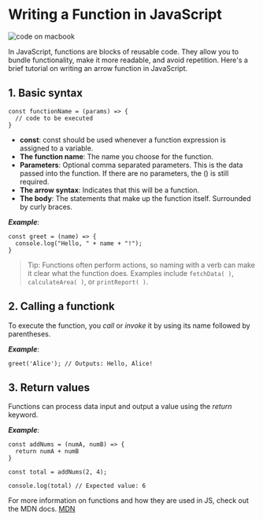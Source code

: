 # Writing a Function in JavaScript
![code on macbook](https://images.unsplash.com/photo-1489875347897-49f64b51c1f8?w=1400&auto=format&fit=crop&q=60&ixlib=rb-4.0.3&ixid=M3wxMjA3fDB8MHxzZWFyY2h8MTB8fGNvZGluZ3xlbnwwfHwwfHx8MA%3D%3D)

In JavaScript, functions are blocks of reusable code. They allow you to bundle functionality, make it more readable, and avoid repetition. Here's a brief tutorial on writing an arrow function in JavaScript.

## 1. Basic syntax
```
const functionName = (params) => {
  // code to be executed
}
```
- **const**: const should be used whenever a function expression is assigned to a variable.
- **The function name**: The name you choose for the function.
- **Parameters**: Optional comma separated parameters. This is the data passed into the function. If there are no parameters, the () is still required.
- **The arrow syntax**: Indicates that this will be a function.
- **The body**: The statements that make up the function itself. Surrounded by curly braces.

***Example***:
```
const greet = (name) => {
  console.log("Hello, " + name + "!");
}
```
>Tip: Functions often perform actions, so naming with a verb can make it clear what the function does. Examples include `fetchData( )`, `calculateArea( )`, or `printReport( )`. 

## 2. Calling a functionk

To execute the function, you *call* or *invoke* it by using its name followed by parentheses.

 ***Example***:

`greet('Alice'); // Outputs: Hello, Alice!`

## 3. Return values

Functions can process data input and output a value using the *return* keyword.

***Example***: 
```
const addNums = (numA, numB) => {
  return numA + numB
}
```
`const total = addNums(2, 4);`

`console.log(total) // Expected value: 6`

For more information on functions and how they are used in JS, check out the MDN docs. 
[MDN](https://developer.mozilla.org/en-US/docs/Web/JavaScript/Guide/Functions)
